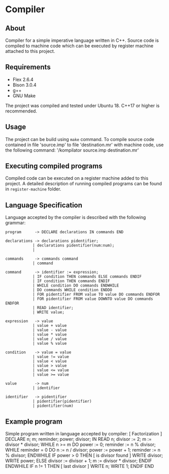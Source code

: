 # Compiler
## About
Compiler for a simple imperative language written in C++. Source code is compiled to machine code which can be executed by register machine attached to this project.

## Requirements
- Flex 2.6.4
- Bison 3.0.4
- g++
- GNU Make

The project was compiled and tested under Ubuntu 18. 
C++17 or higher is recommended.

## Usage
The project can be build using `make` command. To compile source code  contained in file 'source.imp' to file 'destination.mr' with machine code, use the following command:
'/kompilator source.imp destination.mr'

## Executing compiled programs
Compiled code can be executed on a register machine added to this project. A detailed description of running compiled programs can be found in `register-machine` folder.

## Language Specification
Language accepted by the compiler is described with the following grammar:


    program      -> DECLARE declarations IN commands END

    declarations -> declarations pidentifier;
                | declarations pidentifier(num:num);
                | 

    commands     -> commands command
                | command

    command      -> identifier := expression;
                | IF condition THEN commands ELSE commands ENDIF
                | IF condition THEN commands ENDIF
                | WHILE condition DO commands ENDWHILE
                | DO commands WHILE condition ENDDO
                | FOR pidentifier FROM value TO value DO commands ENDFOR
                | FOR pidentifier FROM value DOWNTO value DO commands ENDFOR
                | READ identifier;
                | WRITE value;

    expression   -> value
                | value + value
                | value - value
                | value * value
                | value / value
                | value % value

    condition    -> value = value
                | value != value
                | value < value
                | value > value
                | value <= value
                | value >= value

    value        -> num
                | identifier

    identifier   -> pidentifier
                | pidentifier(pidentifier)
                | pidentifier(num)

## Example program
Simple program written in language accepted by compiler:
[ Factorization ]
DECLARE
    n; m; reminder; power; divisor;
IN
    READ n;
    divisor := 2;
    m := divisor * divisor;
    WHILE n >= m DO
        power := 0;
        reminder := n % divisor;
        WHILE reminder = 0 DO
            n := n / divisor;
            power := power + 1;
            reminder := n % divisor;
        ENDWHILE
        IF power > 0 THEN [ is divisor found ]
            WRITE divisor;
            WRITE power;
        ELSE
            divisor := divisor + 1;
            m := divisor * divisor;
        ENDIF
    ENDWHILE
    IF n != 1 THEN [ last divisor ]
        WRITE n;
        WRITE 1;
    ENDIF
END
